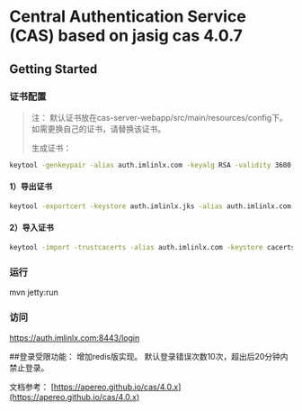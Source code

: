 # Central Authentication Service (CAS) based on jasig cas 4.0.7

## Getting Started
### 证书配置
> 注：
> 默认证书放在cas-server-webapp/src/main/resources/config下。如需更换自己的证书，请替换该证书。
>
> 生成证书：
>
``` bash
keytool -genkeypair -alias auth.imlinlx.com -keyalg RSA -validity 3600  -keystore auth.imlinlx.jks
```

#### 1）导出证书
``` bash
keytool -exportcert -keystore auth.imlinlx.jks -alias auth.imlinlx.com -file auth.imlinlx.com.crt
```

#### 2）导入证书
``` bash
keytool -import -trustcacerts -alias auth.imlinlx.com -keystore cacerts -file auth.imlinlx.com.crt
```

### 运行
mvn jetty:run

### 访问
https://auth.imlinlx.com:8443/login


##登录受限功能：
增加redis版实现。
默认登录错误次数10次，超出后20分钟内禁止登录。

文档参考：
[https://apereo.github.io/cas/4.0.x](https://apereo.github.io/cas/4.0.x)
